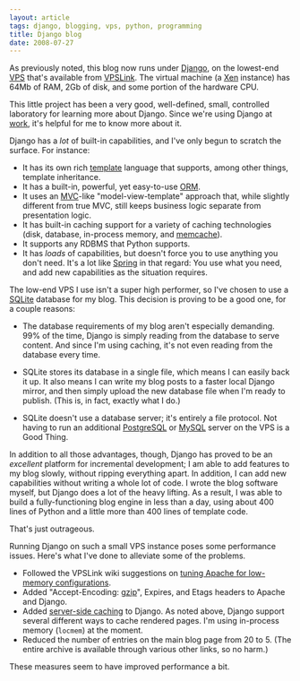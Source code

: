 ```yaml
---
layout: article
tags: django, blogging, vps, python, programming
title: Django blog
date: 2008-07-27
---
```


As previously noted, this blog now runs under [Django][], on the lowest-end
[VPS][] that's available from [VPSLink][]. The virtual machine (a [Xen][]
instance) has 64Mb of RAM, 2Gb of disk, and some portion of the hardware
CPU.

This little project has been a very good, well-defined, small,
controlled laboratory for learning more about Django. Since we're
using Django at [work][], it's helpful
for me to know more about it.

Django has a *lot* of built-in capabilities, and I've only begun to
scratch the surface. For instance:

- It has its own rich [template][] language that supports, among other
  things, template inheritance.
- It has a built-in, powerful, yet easy-to-use [ORM][].
- It uses an [MVC][]-like "model-view-template" approach that, while
  slightly different from true MVC, still keeps business logic separate
  from presentation logic.
- It has built-in caching support for a variety of caching technologies
  (disk, database, in-process memory, and [memcache][]).
- It supports any RDBMS that Python supports.
- It has *loads* of capabilities, but doesn't force you to use anything you
  don't need. It's a lot like [Spring][] in that regard: You use what you
  need, and add new capabilities as the situation requires.

The low-end VPS I use isn't a super high performer, so I've chosen
to use a [SQLite][] database for my blog.
This decision is proving to be a good one, for a couple reasons:

- The database requirements of my blog aren't especially demanding. 99% of
  the time, Django is simply reading from the database to serve content.
  And since I'm using caching, it's not even reading from the database
  every time.

- SQLite stores its database in a single file, which means I can easily
  back it up. It also means I can write my blog posts to a faster local
  Django mirror, and then simply upload the new database file when I'm
  ready to publish. (This is, in fact, exactly what I do.)

- SQLite doesn't use a database server; it's entirely a file protocol. Not
  having to run an additional [PostgreSQL][] or [MySQL][] server on the VPS
  is a Good Thing.

In addition to all those advantages, though, Django has proved to
be an *excellent* platform for incremental development; I am able
to add features to my blog slowly, without ripping everything
apart. In addition, I can add new capabilities without writing a
whole lot of code. I wrote the blog software myself, but Django
does a lot of the heavy lifting. As a result, I was able to build a
fully-functioning blog engine in less than a day, using about 400
lines of Python and a little more than 400 lines of template code.

That's just outrageous.

Running Django on such a small VPS instance poses some performance
issues. Here's what I've done to alleviate some of the problems.

* Followed the VPSLink wiki suggestions on
  [tuning Apache for low-memory configurations][].
* Added "Accept-Encoding: [gzip][]", Expires, and Etags headers to
  Apache and Django.
* Added [server-side caching][] to Django. As noted above, Django support
  several different ways to cache rendered pages. I'm using in-process
  memory (`locmem`) at the moment.
* Reduced the number of entries on the main blog page from 20 to 5. (The
  entire archive is available through various other links, so no harm.)

These measures seem to have improved performance a bit.

[previously noted]: /bmc/blog/id/72
[Django]: http://www.djangoproject.com/
[VPS]: http://onlinebusiness.about.com/od/webhosting/g/vps.htm
[VPSLink]: http://www.vpslink.com/
[Xen]: http://www.xen.org/
[work]: http://www.invitemedia.com/
[template]: http://www.djangoproject.com/documentation/templates/
[ORM]: http://en.wikipedia.org/wiki/Object-relational_mapping
[MVC]: http://en.wikipedia.org/wiki/Model-view-controller
[memcache]: http://www.danga.com/memcached/
[Spring]: http://www.springframework.org/
[SQLite]: http://www.sqlite.org/
[PostgreSQL]: http://www.postgresql.org/
[MySQL]: http://www.mysql.org/
[tuning Apache for low-memory configurations]: http://wiki.vpslink.com/index.php?title=Low_memory_MySQL_/_Apache_configurations
[gzip]: http://www.djangoproject.com/documentation/middleware/#django-middleware-gzip-gzipmiddleware
[server-side caching]: http://www.djangoproject.com/documentation/cache/#the-per-site-cache
